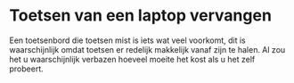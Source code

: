 # Toetsen van een laptop vervangen

Een toetsenbord die toetsen mist is iets wat veel voorkomt, dit is waarschijnlijk omdat toetsen er redelijk makkelijk vanaf zijn te halen. Al zou het u waarschijnlijk verbazen hoeveel moeite het kost als u het zelf probeert.

